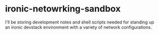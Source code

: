 # ironic-netowrking-sandbox
I'll be storing development notes and shell scripts needed for standing up an ironic devstack environment with a variety of network configurations.
